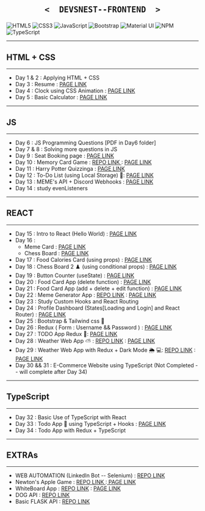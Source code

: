 <p align="center">

   <h2 align="center">
     <pre><samp><&nbsp; DEVSNEST--FRONTEND &nbsp;></samp></pre>
   </h2>

![HTML5](https://img.shields.io/badge/html5-%23E34F26.svg?style=for-the-badge&logo=html5&logoColor=white)
![CSS3](https://img.shields.io/badge/css3-%231572B6.svg?style=for-the-badge&logo=css3&logoColor=white)
![JavaScript](https://img.shields.io/badge/javascript-%23323330.svg?style=for-the-badge&logo=javascript&logoColor=%23F7DF1E)
![Bootstrap](https://img.shields.io/badge/bootstrap-%23563D7C.svg?style=for-the-badge&logo=bootstrap&logoColor=white)
![Material UI](https://img.shields.io/badge/materialui-%230081CB.svg?style=for-the-badge&logo=material-ui&logoColor=white)
![NPM](https://img.shields.io/badge/NPM-%23000000.svg?style=for-the-badge&logo=npm&logoColor=white)
![TypeScript](https://img.shields.io/badge/typescript-%23007ACC.svg?style=for-the-badge&logo=typescript&logoColor=white)

---

## HTML + CSS

---

<ul>
<li>Day 1 & 2 : Applying HTML + CSS</li>
<li>Day 3 : Resume : <a href="https://thedeepakchaturvedi.github.io/Devsnest-Frontend/Day%203%20again/tha.html">PAGE LINK</a></li>
<li>Day 4 : Clock using CSS Animation : <a href="https://thedeepakchaturvedi.github.io/Devsnest-Frontend/Day%204/tha4.html">PAGE LINK</a></li>
<li>Day 5 : Basic Calculator : <a href="https://thedeepakchaturvedi.github.io/Devsnest-Frontend/Day5%20[mahasabha]%20calc/tha.html">PAGE LINK</a></li>
</ul>

---

## JS

---

<ul>
<li>Day 6 : JS Programming Questions [PDF in Day6 folder]</li>
<li>Day 7 & 8 : Solving more questions in JS</li>
<li>Day 9 : Seat Booking page : <a href="https://thedeepakchaturvedi.github.io/Devsnest-Frontend/Day%209/index.html">PAGE LINK</a></li>
<li>Day 10 : Memory Card Game : <a href="https://github.com/thedeepakchaturvedi/Memory-Game-JS">REPO LINK </a> : <a href="https://thedeepakchaturvedi.github.io/Memory-Game-JS/"> PAGE LINK </a> </li>
<li>Day 11 : Harry Potter Quizzinga : <a href="https://thedeepakchaturvedi.github.io/Devsnest-Frontend/Day%2011/index.html">PAGE LINK</a></li>
<li> Day 12 : To-Do List (using Local Storage) 📝: <a href="https://thedeepakchaturvedi.github.io/Devsnest-Frontend/Day12_ToDoList/index.html">PAGE LINK</a></li>
<li> Day 13 : MEME's API + Discord Webhooks : <a href="https://thedeepakchaturvedi.github.io/Devsnest-Frontend/Day13_APIs/index.html">PAGE LINK</a></li>
<li> Day 14 : study evenListeners</li>
</ul>

---

## REACT

---

<ul>
<li> Day 15 : Intro to React (Hello World) : <a href="https://thedeepakchaturvedi.github.io/Devsnest-Frontend/Day15/index.html">PAGE LINK</a></li>
<li> Day 16 : <ul><li>Meme Card : <a href="https://thedeepakchaturvedi-react-meme-card.netlify.app/">PAGE LINK</a></li><li>Chess Board : <a href="https://thedeepakchaturvedi-react-chess-app.netlify.app/">PAGE LINK</a></li></ul></li>
<li> Day 17 : Food Calories Card (using props) : <a href="https://thedeepakchaturvedi-props-tha17.netlify.app/">PAGE LINK</a></li>
<li> Day 18 : Chess Board 2 ♟️ (using conditional props) : <a href="https://thedeepakchaturvedi-chessboard-2.netlify.app/">PAGE LINK</a></li>
<li> Day 19 : Button Counter (useState) : <a href="https://thedeepakchaturvedi-tha19-usestate.netlify.app/">PAGE LINK</a></li>
<li> Day 20 : Food Card App (delete function) : <a href="https://thedeepakchaturvedi-tha20.netlify.app/">PAGE LINK</a></li>
<li> Day 21 : Food Card App (add + delete + edit function) : <a href="https://thedeepakchaturvedi-tha21.netlify.app/">PAGE LINK</a></li>
<li> Day 22 : Meme Generator App : <a href="https://github.com/thedeepakchaturvedi/Meme-Generator-App">REPO LINK</a> : <a href="https://thedeepakchaturvedi-meme-creator.netlify.app/">PAGE LINK</a></li>
<li> Day 23 : Study Custom Hooks and React Routing</li>
<li>Day 24 : Profile Dashboard (States[Loading and Login] and React Router) : <a href="https://thedeepakchaturvedi-tha24.netlify.app/">PAGE LINK</a></li>
<li>Day 25 : Bootstrap & Tailwind css 👋 </li>
<li>Day 26 : Redux ( Form : Username && Password ) : <a href="https://tha26-redux.web.app/">PAGE LINK</a></li>
<li>Day 27 : TODO App Redux 📝: <a href="https://thedeepakchaturvedi-tha27-todo-redux.netlify.app/">PAGE LINK</a></li>
 <li>Day 28 : Weather Web App ⛅ : <a href="https://github.com/thedeepakchaturvedi/Weather-API-WebApp">REPO LINK</a> : <a href="https://thedeepakchaturvedi-web-api.netlify.app/">PAGE LINK</a></li>
  <li>Day 29 : Weather Web App with Redux + Dark Mode 🌦 💻: <a href="https://github.com/thedeepakchaturvedi/WeatherAPI-Redux">REPO LINK</a> : <a href="https://thedeepakchaturvedi.github.io/WeatherAPI-Redux/">PAGE LINK</a>
  <li>Day 30 && 31 : E-Commerce Website using TypeScript (Not Completed -- will complete after Day 34)</li>
</ul>

---

## TypeScript

---

<ul>
   <li>Day 32 : Basic Use of TypeScript with React</li>
   <li>Day 33 : Todo App 📝 using TypeScript + Hooks : <a href="https://thedeepakchaturvedi-tha-33.netlify.app/">PAGE LINK</a></li>
   <li>Day 34 : Todo App with Redux + TypeScript</li>
 </ul>
 
---
 
## EXTRAs

---

<ul>
<li>WEB AUTOMATION (LinkedIn Bot -- Selenium) : <a href="https://github.com/thedeepakchaturvedi/LinkedInBot-Selenium-WebAutomation-">REPO LINK</a></li>
<li>Newton's Apple Game : <a href="https://github.com/thedeepakchaturvedi/NEWTON_JS_GAME"> REPO LINK </a>:<a href="https://thedeepakchaturvedi.github.io/NEWTON_JS_GAME/"> PAGE LINK</a></li>
<li>WhiteBoard App : <a href="https://github.com/thedeepakchaturvedi/whiteboard-app">REPO LINK</a> : <a href="https://thedeepakchaturvedi.github.io/whiteboard-app/WhiteBoard/index.html">PAGE LINK</a></li>
<li>DOG API : <a href="https://github.com/thedeepakchaturvedi/DOG-API-AJAX">REPO LINK</a></li>
<li> Basic FLASK API : <a href="https://github.com/thedeepakchaturvedi/Flask_API_concatenateStrings">REPO LINK</a></li>
</ul>
